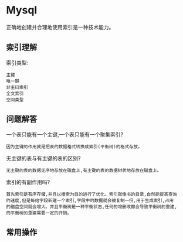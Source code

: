 # Mysql

正确地创建并合理地使用索引是一种技术能力。


## 索引理解

索引类型:

    主键
    唯一键
    非主码索引
    全文索引
    空间类型




## 问题解答

一个表只能有一个主键,一个表只能有一个聚集索引?

    因为主键的作用就是把表的数据格式转换成索引(平衡树)的格式存放。

无主键的表与有主键的表的区别?

    无主键的表的数据无序地存放在磁盘上,有主键的表的数据树状地存放在磁盘上。

索引的有副作用吗?
    
    首先索引是有序存储,并且以搜索为目的进行了优化。索引就像书的目录,自然能提高查询
    的速度,但是每给字段新建一个索引,字段中的数据就会被复制一份,用于生成索引,占用
    的磁盘空间就会增大。并且平衡树是一种平衡状态,任何的增删改都会导致平衡树的重建,
    而平衡树的重建需要一定的开销。

## 常用操作